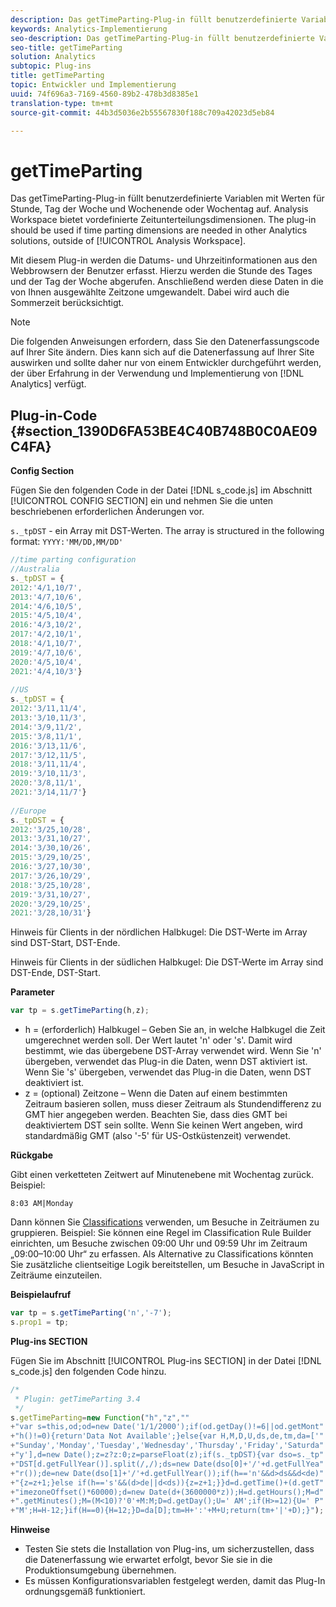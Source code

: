 ```yaml
---
description: Das getTimeParting-Plug-in füllt benutzerdefinierte Variablen mit Werten für Stunde, Tag der Woche und Wochenende oder Wochentag auf. Analysis Workspace bietet vordefinierte Zeitunterteilungsdimensionen. Das Plug-in sollte verwendet werden, wenn Zeitunterteilungsdimensionen in anderen Analytics-Lösungen außerhalb von Analysis Workspace benötigt werden.
keywords: Analytics-Implementierung
seo-description: Das getTimeParting-Plug-in füllt benutzerdefinierte Variablen mit Werten für Stunde, Tag der Woche und Wochenende oder Wochentag auf. Analysis Workspace bietet vordefinierte Zeitunterteilungsdimensionen. Das Plug-in sollte verwendet werden, wenn Zeitunterteilungsdimensionen in anderen Analytics-Lösungen außerhalb von Analysis Workspace benötigt werden.
seo-title: getTimeParting
solution: Analytics
subtopic: Plug-ins
title: getTimeParting
topic: Entwickler und Implementierung
uuid: 74f696a3-7169-4560-89b2-478b3d8385e1
translation-type: tm+mt
source-git-commit: 44b3d5036e2b55567830f188c709a42023d5eb84

---
```



# getTimeParting

Das getTimeParting-Plug-in füllt benutzerdefinierte Variablen mit Werten für Stunde, Tag der Woche und Wochenende oder Wochentag auf. Analysis Workspace bietet vordefinierte Zeitunterteilungsdimensionen. The plug-in should be used if time parting dimensions are needed in other Analytics solutions, outside of [!UICONTROL Analysis Workspace].

Mit diesem Plug-in werden die Datums- und Uhrzeitinformationen aus den Webbrowsern der Benutzer erfasst. Hierzu werden die Stunde des Tages und der Tag der Woche abgerufen. Anschließend werden diese Daten in die von Ihnen ausgewählte Zeitzone umgewandelt. Dabei wird auch die Sommerzeit berücksichtigt.

>[!NOTE]
>
>Die folgenden Anweisungen erfordern, dass Sie den Datenerfassungscode auf Ihrer Site ändern. Dies kann sich auf die Datenerfassung auf Ihrer Site auswirken und sollte daher nur von einem Entwickler durchgeführt werden, der über Erfahrung in der Verwendung und Implementierung von [!DNL Analytics] verfügt.

## Plug-in-Code {#section_1390D6FA53BE4C40B748B0C0AE09C4FA}

**Config Section**

Fügen Sie den folgenden Code in der Datei [!DNL s_code.js] im Abschnitt [!UICONTROL CONFIG SECTION] ein und nehmen Sie die unten beschriebenen erforderlichen Änderungen vor.

`s._tpDST` - ein Array mit DST-Werten. The array is structured in the following format: `YYYY:'MM/DD,MM/DD'`

```js
//time parting configuration 
//Australia 
s._tpDST = { 
2012:'4/1,10/7', 
2013:'4/7,10/6', 
2014:'4/6,10/5', 
2015:'4/5,10/4', 
2016:'4/3,10/2', 
2017:'4/2,10/1', 
2018:'4/1,10/7', 
2019:'4/7,10/6',
2020:'4/5,10/4',
2021:'4/4,10/3'} 
  
//US 
s._tpDST = { 
2012:'3/11,11/4', 
2013:'3/10,11/3', 
2014:'3/9,11/2', 
2015:'3/8,11/1', 
2016:'3/13,11/6', 
2017:'3/12,11/5', 
2018:'3/11,11/4', 
2019:'3/10,11/3',
2020:'3/8,11/1',
2021:'3/14,11/7'} 
  
//Europe 
s._tpDST = { 
2012:'3/25,10/28', 
2013:'3/31,10/27', 
2014:'3/30,10/26', 
2015:'3/29,10/25', 
2016:'3/27,10/30', 
2017:'3/26,10/29', 
2018:'3/25,10/28', 
2019:'3/31,10/27',
2020:'3/29,10/25',
2021:'3/28,10/31'}
```

Hinweis für Clients in der nördlichen Halbkugel: Die DST-Werte im Array sind DST-Start, DST-Ende.

Hinweis für Clients in der südlichen Halbkugel: Die DST-Werte im Array sind DST-Ende, DST-Start.

**Parameter**

```js
var tp = s.getTimeParting(h,z);
```

* h = (erforderlich) Halbkugel – Geben Sie an, in welche Halbkugel die Zeit umgerechnet werden soll. Der Wert lautet 'n' oder 's'. Damit wird bestimmt, wie das übergebene DST-Array verwendet wird. Wenn Sie 'n' übergeben, verwendet das Plug-in die Daten, wenn DST aktiviert ist. Wenn Sie 's' übergeben, verwendet das Plug-in die Daten, wenn DST deaktiviert ist.
* z = (optional) Zeitzone – Wenn die Daten auf einem bestimmten Zeitraum basieren sollen, muss dieser Zeitraum als Stundendifferenz zu GMT hier angegeben werden. Beachten Sie, dass dies GMT bei deaktiviertem DST sein sollte. Wenn Sie keinen Wert angeben, wird standardmäßig GMT (also '-5' für US-Ostküstenzeit) verwendet.

**Rückgabe**

Gibt einen verketteten Zeitwert auf Minutenebene mit Wochentag zurück. Beispiel:

```
8:03 AM|Monday
```

Dann können Sie [Classifications](https://marketing.adobe.com/resources/help/en_US/reference/classifications.html) verwenden, um Besuche in Zeiträumen zu gruppieren. Beispiel: Sie können eine Regel im Classification Rule Builder einrichten, um Besuche zwischen 09:00 Uhr und 09:59 Uhr im Zeitraum „09:00–10:00 Uhr“ zu erfassen. Als Alternative zu Classifications könnten Sie zusätzliche clientseitige Logik bereitstellen, um Besuche in JavaScript in Zeiträume einzuteilen.

**Beispielaufruf**

```js
var tp = s.getTimeParting('n','-7'); 
s.prop1 = tp;
```

**Plug-ins SECTION**

Fügen Sie im Abschnitt [!UICONTROL Plug-ins SECTION] in der Datei [!DNL s_code.js] den folgenden Code hinzu.

```js
/* 
 * Plugin: getTimeParting 3.4 
 */ 
s.getTimeParting=new Function("h","z","" 
+"var s=this,od;od=new Date('1/1/2000');if(od.getDay()!=6||od.getMont" 
+"h()!=0){return'Data Not Available';}else{var H,M,D,U,ds,de,tm,da=['" 
+"Sunday','Monday','Tuesday','Wednesday','Thursday','Friday','Saturda" 
+"y'],d=new Date();z=z?z:0;z=parseFloat(z);if(s._tpDST){var dso=s._tp" 
+"DST[d.getFullYear()].split(/,/);ds=new Date(dso[0]+'/'+d.getFullYea" 
+"r());de=new Date(dso[1]+'/'+d.getFullYear());if(h=='n'&&d>ds&&d<de)" 
+"{z=z+1;}else if(h=='s'&&(d>de||d<ds)){z=z+1;}}d=d.getTime()+(d.getT" 
+"imezoneOffset()*60000);d=new Date(d+(3600000*z));H=d.getHours();M=d" 
+".getMinutes();M=(M<10)?'0'+M:M;D=d.getDay();U=' AM';if(H>=12){U=' P" 
+"M';H=H-12;}if(H==0){H=12;}D=da[D];tm=H+':'+M+U;return(tm+'|'+D);}");
```

**Hinweise**

* Testen Sie stets die Installation von Plug-ins, um sicherzustellen, dass die Datenerfassung wie erwartet erfolgt, bevor Sie sie in die Produktionsumgebung übernehmen.
* Es müssen Konfigurationsvariablen festgelegt werden, damit das Plug-In ordnungsgemäß funktioniert.

